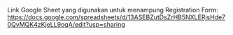 Link Google Sheet yang digunakan untuk menampung Registration Form: https://docs.google.com/spreadsheets/d/13ASEBZutDsZrHB5NXLERjsHde70QvMQK4zKjeLL9ogA/edit?usp=sharing
